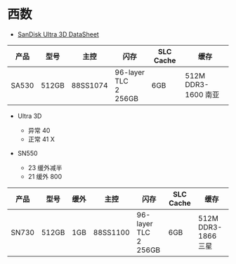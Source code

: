 # 西数

- [SanDisk Ultra 3D DataSheet](https://documents.westerndigital.com/content/dam/doc-library/en_us/assets/public/sandisk/product/internal-drives/ultra-3d-sata-iii-ssd/datasheet-ultra-3d-sata-iii-ssd.pdf)

| 产品  | 型号  | 主控     | 闪存                    | SLC Cache | 缓存                |
| ----- | ----- | -------- | ----------------------- | --------- | ------------------- |
| SA530 | 512GB | 88SS1074 | 96-layer TLC<br>2 256GB | 6GB       | 512M DDR3-1600 南亚 |

- Ultra 3D

  - 异常 40
  - 正常 41 X
- SN550
  - 23 缓外减半
  - 21 缓外 800

| 产品  | 型号  | 缓外 | 主控     | 闪存                     | SLC Cache | 缓存                |
| ----- | ----- | ---- | -------- | ------------------------ | --------- | ------------------- |
| SN730 | 512GB | 1GB  | 88SS1100 | 96-layer TLC<br/>2 256GB | 6GB       | 512M DDR3-1866 三星 |

